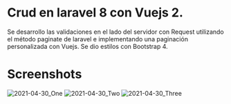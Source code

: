 # Crud en laravel 8 con Vuejs 2. 
Se desarrollo las validaciones en el lado del servidor con Request 
utilizando el método paginate de laravel e implementando una paginación personalizada con Vuejs.
Se dio estilos con Bootstrap 4.

# Screenshots


![2021-04-30_One](https://user-images.githubusercontent.com/79773876/116766939-80f38980-aa03-11eb-9263-f7fdf1597fdf.png)
![2021-04-30_Two](https://user-images.githubusercontent.com/79773876/116766941-8224b680-aa03-11eb-917c-a05b70851b76.png)
![2021-04-30_Three](https://user-images.githubusercontent.com/79773876/116766940-818c2000-aa03-11eb-841d-5444f3e5d585.png)
